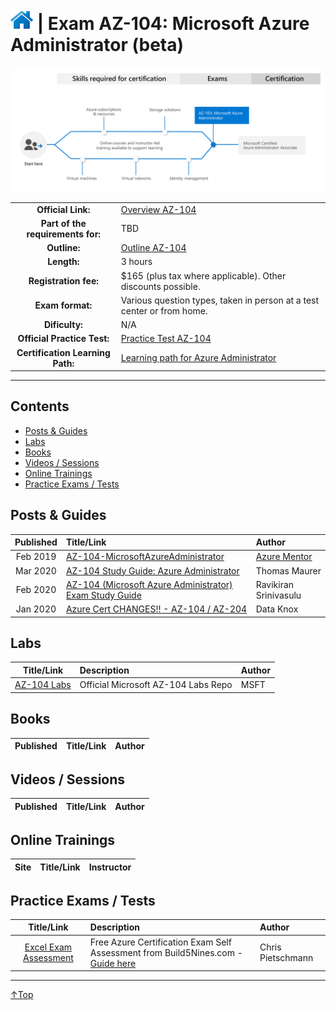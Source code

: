 # [![Home](/img/home.png)](certifications.md "Overview Certifications") | Exam AZ-104: Microsoft Azure Administrator (beta)
![Cert](/img/AZ-103.png)

|                                   |                                                                                                           |
| :-------------------------------: | :-------------------------------------------------------------------------------------------------------- |
|        **Official Link:**         | [Overview AZ-104](https://docs.microsoft.com/en-us/learn/certifications/exams/az-104)                     |
| **Part of the requirements for:** | TBD                                                                                                       |
|           **Outline:**            | [Outline AZ-104](https://query.prod.cms.rt.microsoft.com/cms/api/am/binary/RE4pCWy)                       |
|            **Length:**            | 3 hours                                                                                                   |
|       **Registration fee:**       | $165 (plus tax where applicable).  Other discounts possible.                                              |
|         **Exam format:**          | Various question types, taken in person at a test center or from home.                                    |
|          **Dificulty:**           | N/A                                                                                                       |
|    **Official Practice Test:**    | [Practice Test AZ-104](https://us.mindhub.com/p/MU-AZ-104)                                                |
| **Certification Learning Path:**  | [Learning path for Azure Administrator](https://query.prod.cms.rt.microsoft.com/cms/api/am/binary/RWtY7Z) |


___

## Contents
- [Posts & Guides](#posts-&-guides)
- [Labs](#labs)
- [Books](#books)
- [Videos / Sessions](#videos-/-sessions)
- [Online Trainings](#online-trainings)
- [Practice Exams / Tests](#practice-exams-/-tests)


## Posts & Guides
| Published | Title/Link                                                                                                             | Author                                             |
| :-------: | :--------------------------------------------------------------------------------------------------------------------- | :------------------------------------------------- |
| Feb 2019  | [AZ-104-MicrosoftAzureAdministrator](https://github.com/AzureMentor/AZ-104-MicrosoftAzureAdministrator)                | [Azure Mentor](https://azurementor.wordpress.com/) |
| Mar 2020  | [AZ-104 Study Guide: Azure Administrator](https://www.thomasmaurer.ch/2020/03/az-104-study-guide-azure-administrator/) | Thomas Maurer                                      |
| Feb 2020  | [AZ-104 (Microsoft Azure Administrator) Exam Study Guide](https://ravikirans.com/az-104-azure-exam-study-guide/)       | Ravikiran Srinivasulu                              |
| Jan 2020  | [Azure Cert CHANGES!! - AZ-104 / AZ-204](https://www.youtube.com/watch?v=Zuxr0rvVgLU)                                  | Data Knox                                          |


## Labs
|                                       Title/Link                                       | Description                         | Author |
| :------------------------------------------------------------------------------------: | :---------------------------------- | :----- |
| [AZ-104 Labs](https://github.com/MicrosoftLearning/AZ-104-MicrosoftAzureAdministrator) | Official Microsoft AZ-104 Labs Repo | MSFT   |


## Books
| Published | Title/Link | Author |
| :-------: | :--------- | :----- |



## Videos / Sessions
| Published | Title/Link | Author |
| :-------: | :--------- | :----- |



## Online Trainings
| Site  | Title/Link | Instructor |
| :---: | :--------- | :--------- |


## Practice Exams / Tests
|                                                                        Title/Link                                                                        | Description                                                                                                                                     | Author            |
| :------------------------------------------------------------------------------------------------------------------------------------------------------: | :---------------------------------------------------------------------------------------------------------------------------------------------- | :---------------- |
| [Excel Exam Assessment](https://github.com/Build5Nines/exam-assessments/blob/master/Assessments/Exam-Msft-AZ-104-Self-Assessment-Build5Nines.xlsx?raw=1) | Free Azure Certification Exam Self Assessment from Build5Nines.com  - [Guide here](https://build5nines.com/free-oss-exam-self-assessment-tool/) | Chris Pietschmann |

___
 <a href="#top" title="Back to the top.">↑Top</a>
